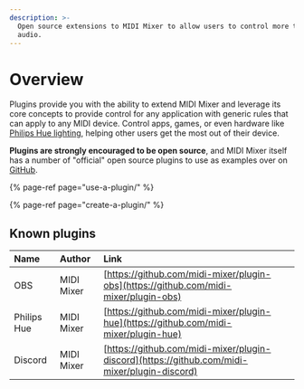 ```yaml
---
description: >-
  Open source extensions to MIDI Mixer to allow users to control more than just
  audio.
---
```


# Overview

Plugins provide you with the ability to extend MIDI Mixer and leverage its core concepts to provide control for any application with generic rules that can apply to any MIDI device. Control apps, games, or even hardware like [Philips Hue lighting](https://github.com/midi-mixer/plugin-hue), helping other users get the most out of their device.

**Plugins are strongly encouraged to be open source**, and MIDI Mixer itself has a number of "official" open source plugins to use as examples over on [GitHub](http://github.com/midi-mixer).

{% page-ref page="use-a-plugin/" %}

{% page-ref page="create-a-plugin/" %}

## Known plugins

| Name | Author | Link |
| :--- | :--- | :--- |
| OBS | MIDI Mixer | [https://github.com/midi-mixer/plugin-obs](https://github.com/midi-mixer/plugin-obs) |
| Philips Hue | MIDI Mixer | [https://github.com/midi-mixer/plugin-hue](https://github.com/midi-mixer/plugin-hue) |
| Discord | MIDI Mixer | [https://github.com/midi-mixer/plugin-discord](https://github.com/midi-mixer/plugin-discord) |

